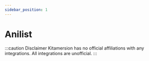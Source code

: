 ```yaml
---
sidebar_position: 1
---
```


# Anilist

:::caution Disclaimer
Kitamersion has no official affiliations with any integrations. All integrations are unofficial.
:::